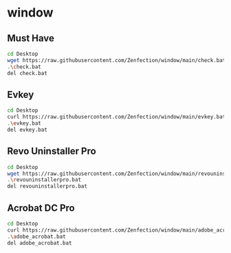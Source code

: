 # window

## Must Have

```sh
cd Desktop
wget https://raw.githubusercontent.com/Zenfection/window/main/check.bat 
.\check.bat
del check.bat
```

## Evkey

```sh
cd Desktop 
curl https://raw.githubusercontent.com/Zenfection/window/main/evkey.bat 
.\evkey.bat
del evkey.bat 
```

## Revo Uninstaller Pro

```sh
cd Desktop
wget https://raw.githubusercontent.com/Zenfection/window/main/revouninstallerpro.bat 
.\revouninstallerpro.bat
del revouninstallerpro.bat
```

## Acrobat DC Pro

```sh
cd Desktop
curl https://raw.githubusercontent.com/Zenfection/window/main/adobe_acrobat.bat 
.\adobe_acrobat.bat
del adobe_acrobat.bat
```
